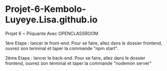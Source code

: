 # Projet-6-Kembolo-Luyeye.Lisa.github.io

Projet 6 ~ Piiquante 
Avec OPENCLASSROOM


1ère Etape : lancer le front-end. 
Pour se faire, allez dans le dossier frontend, ouvrez son terminal et taper la commande "npm start".


2ème Etape : lancer le back-end.
Pour se faire, allez dans le dossier frontend, ouvrez son terminal et taper la commande "nodemon server"
